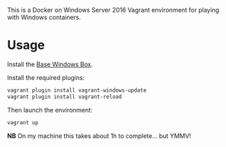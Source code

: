This is a Docker on Windows Server 2016 Vagrant environment for playing with Windows containers.

# Usage

Install the [Base Windows Box](https://github.com/rgl/windows-2016-vagrant).

Install the required plugins:

```bash
vagrant plugin install vagrant-windows-update
vagrant plugin install vagrant-reload
```

Then launch the environment:

```bash
vagrant up
```

**NB** On my machine this takes about 1h to complete... but YMMV!
